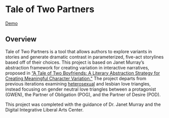 # Tale of Two Partners
[Demo](https://marysjiang.github.io/t2p/)

## Overview
Tale of Two Partners is a tool that allows authors to explore variants in stories and generate dramatic contrast in parameterized, five-act storylines based off of their choices. This project is based on Janet Murray’s abstraction framework for creating variation in interactive narratives, proposed in [“A Tale of Two Boyfriends: A Literary Abstraction Strategy for Creating Meaningful Character Variation."](http://penlab.gatech.edu/wp-content/uploads/sites/9/2018/09/T2B_Essay.pdf) The project departs from previous iterations examining [heterosexual](https://rickyyiew.github.io/T2B/index.html) and lesbian love triangles, instead focusing on gender neutral love triangles between a protagonist (GWEN), the Partner of Obligation (POG), and the Partner of Desire (POD). 

This project was completed with the guidance of Dr. Janet Murray and the Digital Integrative Liberal Arts Center.
